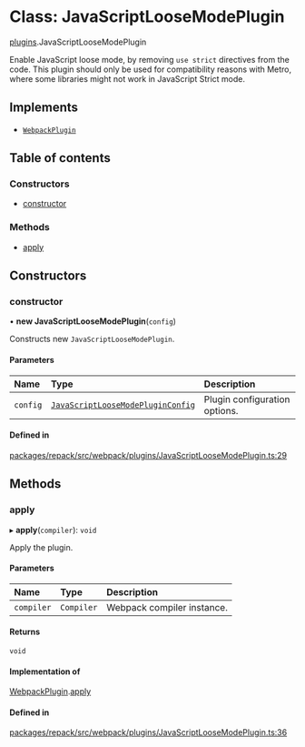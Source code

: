 # Class: JavaScriptLooseModePlugin

[plugins](../modules/plugins.md).JavaScriptLooseModePlugin

Enable JavaScript loose mode, by removing `use strict` directives from the code.
This plugin should only be used for compatibility reasons with Metro, where some libraries
might not work in JavaScript Strict mode.

## Implements

- [`WebpackPlugin`](../interfaces/WebpackPlugin.md)

## Table of contents

### Constructors

- [constructor](plugins.JavaScriptLooseModePlugin.md#constructor)

### Methods

- [apply](plugins.JavaScriptLooseModePlugin.md#apply)

## Constructors

### constructor

• **new JavaScriptLooseModePlugin**(`config`)

Constructs new `JavaScriptLooseModePlugin`.

#### Parameters

| Name | Type | Description |
| :------ | :------ | :------ |
| `config` | [`JavaScriptLooseModePluginConfig`](../interfaces/plugins.JavaScriptLooseModePluginConfig.md) | Plugin configuration options. |

#### Defined in

[packages/repack/src/webpack/plugins/JavaScriptLooseModePlugin.ts:29](https://github.com/callstack/repack/blob/1d9a1bb/packages/repack/src/webpack/plugins/JavaScriptLooseModePlugin.ts#L29)

## Methods

### apply

▸ **apply**(`compiler`): `void`

Apply the plugin.

#### Parameters

| Name | Type | Description |
| :------ | :------ | :------ |
| `compiler` | `Compiler` | Webpack compiler instance. |

#### Returns

`void`

#### Implementation of

[WebpackPlugin](../interfaces/WebpackPlugin.md).[apply](../interfaces/WebpackPlugin.md#apply)

#### Defined in

[packages/repack/src/webpack/plugins/JavaScriptLooseModePlugin.ts:36](https://github.com/callstack/repack/blob/1d9a1bb/packages/repack/src/webpack/plugins/JavaScriptLooseModePlugin.ts#L36)
